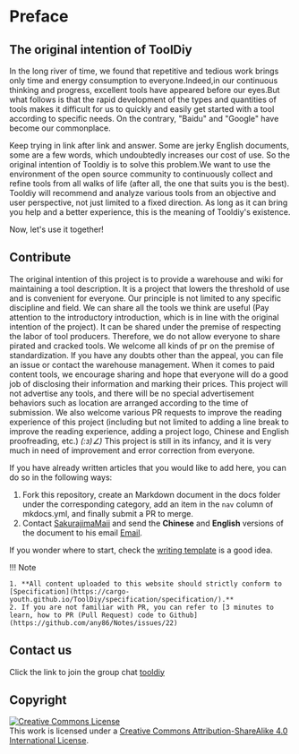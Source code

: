 # Preface

## The original intention of ToolDiy

In the long river of time, we found that repetitive and tedious work brings only time and energy consumption to everyone.Indeed,in our continuous thinking and progress, excellent tools have appeared before our eyes.But what follows is that the rapid development of the types and quantities of tools makes it difficult for us to quickly and easily get started with a tool according to specific needs. On the contrary, "Baidu" and "Google" have become our commonplace.

Keep trying in link after link and answer. Some are jerky English documents, some are a few words, which undoubtedly increases our cost of use. So the original intention of Tooldiy is to solve this problem.We want to use the environment of the open source community to continuously collect and refine tools from all walks of life (after all, the one that suits you is the best). Tooldiy will recommend and analyze various tools from an objective and user perspective, not just limited to a fixed direction. As long as it can bring you help and a better experience, this is the meaning of Tooldiy's existence.

Now, let's use it together!

## Contribute

The original intention of this project is to provide a warehouse and wiki for maintaining a tool description. It is a project that lowers the threshold of use and is convenient for everyone. Our principle is not limited to any specific discipline and field. We can share all the tools we think are useful (Pay attention to the introductory introduction, which is in line with the original intention of the project). It can be shared under the premise of respecting the labor of tool producers. Therefore, we do not allow everyone to share pirated and cracked tools. We welcome all kinds of pr on the premise of standardization. If you have any doubts other than the appeal, you can file an issue or contact the warehouse management. When it comes to paid content tools, we encourage sharing and hope that everyone will do a good job of disclosing their information and marking their prices. This project will not advertise any tools, and there will be no special advertisement behaviors such as location are arranged according to the time of submission. We also welcome various PR requests to improve the reading experience of this project (including but not limited to adding a line break to improve the reading experience, adding a project logo, Chinese and English proofreading, etc.) _(:з)∠)_ This project is still in its infancy, and it is very much in need of improvement and error correction from everyone.

If you have already written articles that you would like to add here, you can do so in the following ways:

1. Fork this repository, create an Markdown document in the docs folder under the corresponding category, add an item in the `nav` column of mkdocs.yml, and finally submit a PR to merge.
2. Contact [SakurajimaMaii](https://github.com/SakurajimaMaii) and send the **Chinese** and **English** versions of the document to his email <a href="mailto:guihy2019@gmail.com ">Email</a>.

If you wonder where to start, check the [writing template](https://cargo-youth.github.io/ToolDiy/specification/template/) is a good idea.

!!! Note

    1. **All content uploaded to this website should strictly conform to [Specification](https://cargo-youth.github.io/ToolDiy/specification/specification/).**
    2. If you are not familiar with PR, you can refer to [3 minutes to learn, how to PR (Pull Request) code to Github](https://github.com/any86/Notes/issues/22)

## Contact us

Click the link to join the group chat [tooldiy](https://jq.qq.com/?_wv=1027&k=QCT1smVY)

## Copyright

<a rel="license" href="http://creativecommons.org/licenses/by-sa/4.0/"><img alt="Creative Commons License" style="border-width:0" src="https://i.creativecommons.org/l/by-sa/4.0/88x31.png" /></a><br />This work is licensed under a <a rel="license" href="http://creativecommons.org/licenses/by-sa/4.0/">Creative Commons Attribution-ShareAlike 4.0 International License</a>.
